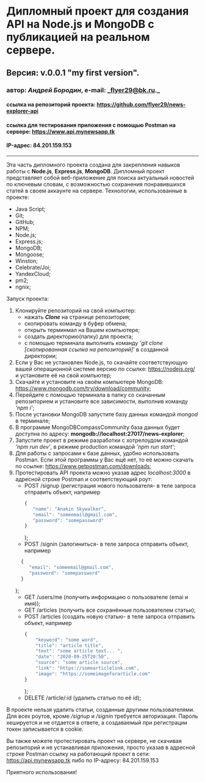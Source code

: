 # Дипломный проект для создания API на Node.js и MongoDB с публикацией на реальном сервере.
## Версия: v.0.0.1 "my first version".
### автор: *Андрей Бородин*, e-mail: _flyer29@bk.ru._
#### ссылка на репозиторий проекта: https://github.com/flyer29/news-explorer-api
#### ссылка для тестирования приложения с помощью Postman на сервере: https://www.api.mynewsapp.tk
#### IP-адрес: 84.201.159.153
-------------------------------------------------------

Эта часть дипломного проекта создана для закрепления навыков работы с **Node.js**, **Express.js**, **MongoDB**.
Дипломный проект представляет собой веб-приложение для поиска актуальный новостей по ключевым словам, с возможностью
сохранения понравившихся статей в своем аккаунте на сервере.
Технологии, использованные в проекте:
+ Java Script;
+ Git;
+ GitHub;
+ NPM;
+ Node.js;
+ Express.js;
+ MongoDB;
+ Mongoose;
+ Winston;
+ Celebrate/Joi;
+ YandexCloud;
+ pm2;
+ ngnix;

Запуск проекта:
1. Клонируйте репозиторий на свой компьютер:
    * нажать **_Clone_** на странице репозитория;
    * скопировать команду в буфер обмена;
    * открыть терминмал на Вашем компьютере;
    * создать директорию(папку) для проекта;
    * с помощью терминала выполнить команду _'git clone [скопированная ссылка на репозиторий]'_ в созданной директории;
2. Если у Вас не установлен Node.js, то скачайте соответствующую вашей операционной системе версию по ссылке: https://nodejs.org/ и установите её на свой компьютер;
3. Скачайте и установите на своём компьютере MongoDB: https://www.mongodb.com/try/download/community;
4. Перейдите с помощью терминала в папку со скачанным репозиторием и установите все зависимости, выполнив команду _'npm i'_;
5. После установки MongoDB запустите базу данных командой _mongod_ в терминале;
6. В программе MongoDBCompassCommunity база данных будет доступна по адресу: **mongodb://localhost:27017/news-explorer**;
6. Запустите проект в режиме разработки с хотрелоудом командой _'npm run dev'_, в режиме production командой _'npm run start'_;
7. Для работы с запросами к базе данных, удобно использовать Postman. Если этой программы у Вас ещё нет, то её можно скачать по ссылке: https://www.getpostman.com/downloads;
8. Протестировать API проекта можно указав адрес _localhost:3000_ в адресной строке Postman и соответствующий роут:
    * POST /signup (регистрация нового пользователя- в теле запроса отправить объект, например
      ```javascript
      {
         "name": "Anakin Skywalker",
         "email": "someemail@gmail.com",
         "password": "somepassword"
      }
      ```
      );
    * POST /signin (залогиниться- в теле запроса отправить объект, например
    ```javascript
      {
         "email": "someemail@gmail.com",
         "password": "somepassword"
      }
      ```
      );
    * GET /users/me (получить информацию о пользователе (emai и имя));
    * GET /articles (получить все сохранённые пользователем статьи);
    * POST /articles (создать новую статью- в теле запроса отправить объект, например 
      ```javascript
      {
          "keyword": "some word",
          "title": "article title",
          "text": "some article text... ",
          "date": "2020-09-25T20:50",
          "source": "some article source",
          "link": "https://somearticlelink.com",
          "image": "https://someimageforarticle.com"
      }
      ```
      );
    * DELETE /article/:id (удалить статью по её id);

В проекте нельзя удалить статьи, созданные другими пользователями.
 Для всех роутов, кроме _/signup_ и _/signin_ требуется авторизация. Пароль хешируется и не
  отдается в ответе, а создаваемый при регистрации токен записывается в cookie.

Вы также можете протестировать проект на сервере, не скачивая репозиторий и не устанавливая
 приложения, просто указав в адресной строке Postman ссылку на работающий проект в сети: https://api.mynewsapp.tk 
 либо по IP-адресу: 84.201.159.153
 
Приятного использования! 
